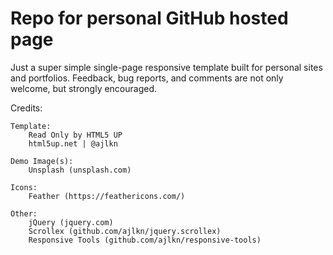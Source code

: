 # Repo for personal GitHub hosted page

Just a super simple single-page responsive template built for personal sites and portfolios. Feedback, bug reports, and comments are not only welcome, but strongly encouraged.

Credits:

	Template:
		Read Only by HTML5 UP
		html5up.net | @ajlkn
		
	Demo Image(s):
		Unsplash (unsplash.com)

	Icons:
		Feather (https://feathericons.com/)

	Other:
		jQuery (jquery.com)
		Scrollex (github.com/ajlkn/jquery.scrollex)
		Responsive Tools (github.com/ajlkn/responsive-tools)
